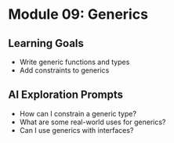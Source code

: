 # Module 09: Generics

## Learning Goals

- Write generic functions and types
- Add constraints to generics

## AI Exploration Prompts

- How can I constrain a generic type?
- What are some real-world uses for generics?
- Can I use generics with interfaces?
